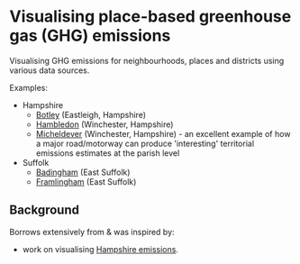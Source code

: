 # Visualising place-based greenhouse gas (GHG) emissions

Visualising GHG emissions for neighbourhoods, places and districts using various data sources.

Examples:

 * Hampshire
   * [Botley](parish_Botley.pdf) (Eastleigh, Hampshire)
   * [Hambledon](parish_Hambledon.pdf) (Winchester, Hampshire)
   * [Micheldever](parish_Micheldever.pdf) (Winchester, Hampshire) - an excellent example of how a major road/motorway can produce 'interesting' territorial emissions estimates at the parish level
 * Suffolk
   * [Badingham](parish_Badingham.pdf) (East Suffolk)
   * [Framlingham](parish_Framlingham.pdf) (East Suffolk)

## Background

Borrows extensively from & was inspired by:

 * work on visualising [Hampshire emissions](https://github.com/HCC-CCECF-DataGroup/hampshire-ghg-emissions).
